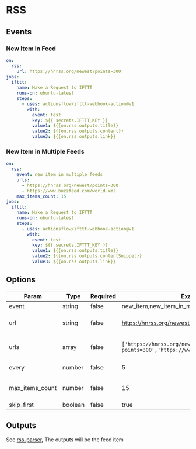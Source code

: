 # RSS

## Events

### New Item in Feed

```yaml
on:
  rss:
    url: https://hnrss.org/newest?points=300
jobs:
  ifttt:
    name: Make a Request to IFTTT
    runs-on: ubuntu-latest
    steps:
      - uses: actionsflow/ifttt-webhook-action@v1
        with:
          event: test
          key: ${{ secrets.IFTTT_KEY }}
          value1: ${{on.rss.outputs.title}}
          value2: ${{on.rss.outputs.content}}
          value3: ${{on.rss.outputs.link}}
```

### New Item in Multiple Feeds

```yaml
on:
  rss:
    event: new_item_in_multiple_feeds
    urls:
      - https://hnrss.org/newest?points=300
      - https://www.buzzfeed.com/world.xml
    max_items_count: 15
jobs:
  ifttt:
    name: Make a Request to IFTTT
    runs-on: ubuntu-latest
    steps:
      - uses: actionsflow/ifttt-webhook-action@v1
        with:
          event: test
          key: ${{ secrets.IFTTT_KEY }}
          value1: ${{on.rss.outputs.title}}
          value2: ${{on.rss.outputs.contentSnippet}}
          value3: ${{on.rss.outputs.link}}
```

## Options

| Param           | Type          | Required | Examples                                                                       | Description                                                                       | Default  |
| --------------- | ------------- | -------- | ------------------------------------------------------------------------------ | --------------------------------------------------------------------------------- | -------- |
| event           | string        | false    | new_item,new_item_in_multiple_feeds                                            | rss event type                                                                    | new_item |
| url             | string        | false    | <https://hnrss.org/newest?points=300>                                          | rss feed url,if `type` == "new_item", `url` param is required                     |          |
| urls            | array<string> | false    | `['https://hnrss.org/newest?points=300','https://www.buzzfeed.com/world.xml']` | rss feed urls,if `type` == "new_item_in_multiple_feeds", `urls` param is required |          |
| every           | number        | false    | 5                                                                              | rss fetch interval, unit: minutes                                                 | 5        |
| max_items_count | number        | false    | 15                                                                             | The feed items max length, default is none, it will response all feed items       |
| skip_first      | boolean       | false    | true                                                                           | If should skip first fetch items                                                  | false    |

## Outputs

See [rss-parser](https://github.com/rbren/rss-parser), The outputs will be the feed item
